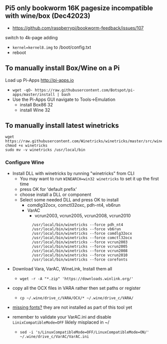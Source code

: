 ## Pi5 only bookworm 16K pagesize incompatible with wine/box (Dec42023)
- https://github.com/raspberrypi/bookworm-feedback/issues/107
 
switch to 4k-page adding 
- `kernel=kernel8.img` to /boot/config.txt
- reboot

## To manually install Box/Wine on a Pi
Load up Pi-Apps http://pi-apps.io
- `wget -qO- https://raw.githubusercontent.com/Botspot/pi-apps/master/install | bash`
- Use the Pi-Apps GUI navigate to Tools->Emulation
  - install Box86 32
  - install Wine 32

## To manually install latest winetricks
```
wget  https://raw.githubusercontent.com/Winetricks/winetricks/master/src/winetricks
chmod +x winetricks 
sudo mv -v winetricks /usr/local/bin
```
### Configure Wine
- Install DLL with winetricks by running "winetricks" from CLI
  - You may want to run `WINEARCH=win32 winetricks` to set it up the first time
  - press OK for 'default prefix'
  - choose install a DLL or component
  - Select some needed DLL and press OK to install
    - comdlg32ocx, comctl32oxc, pdh-nt4, vb6run
    - VarAC
      - vcrun2003, vcrun2005, vcrun2008, vcrun2010
```            WINEARCH=win32 winecfg
            /usr/local/bin/winetricks --force pdh_nt4
            /usr/local/bin/winetricks --force vb6run
            /usr/local/bin/winetricks --force comdlg32ocx
            /usr/local/bin/winetricks --force comctl32ocx
            /usr/local/bin/winetricks --force vcrun2003
            /usr/local/bin/winetricks --force vcrun2005
            /usr/local/bin/winetricks --force vcrun2008
            /usr/local/bin/winetricks --force vcrun2010
            /usr/local/bin/winetricks --force corefonts
```

- Download Vara, VarAC, WineLink, Install them all
  - `wget -r -A "*.zip" 'https://downloads.winlink.org/'`
- copy all the OCX files in VARA rather then set paths or register
  - `cp ~/.wine/drive_c/VARA/OCX/* ~/.wine/drive_c/VARA/`

- [missing fonts?](https://github.com/SpudGunMan/segoe-ui-linux) they are not installed as part of this tool yet
- remember to validate your VarAC.ini and disable `LinixCompatibleMode=OFF` liklely misplaced in ~/
  - `sed -i 's/LinuxCompatibleMode=OFF/LinuxCompatibleMode=ON/' ~/.wine/drive_c/VarAC/VarAC.ini`